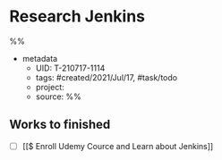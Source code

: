 ---
---

# Research Jenkins
%%
- metadata
	- UID: T-210717-1114
	- tags: #created/2021/Jul/17, #task/todo 
	- project: 
	- source: 
%%

## Works to finished
- [ ] [[$ Enroll Udemy Cource and Learn about Jenkins]]

